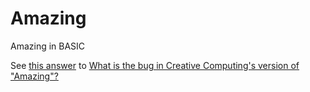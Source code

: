 # Amazing

Amazing in BASIC

See [this answer][1] to [What is the bug in Creative Computing's version of "Amazing"?][2]




  [1]: https://retrocomputing.stackexchange.com/a/28058/202
  [2]: https://retrocomputing.stackexchange.com/q/28054/202
